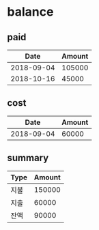 # balance

## paid

 Date | Amount
 ---- | ------
 2018-09-04 | 105000
 2018-10-16 | 45000

## cost

 Date | Amount
 ---- | ------
 2018-09-04 | 60000

## summary

 Type | Amount
 ---- | ------
 지불 | 150000
 지출 | 60000
 잔액 | 90000
